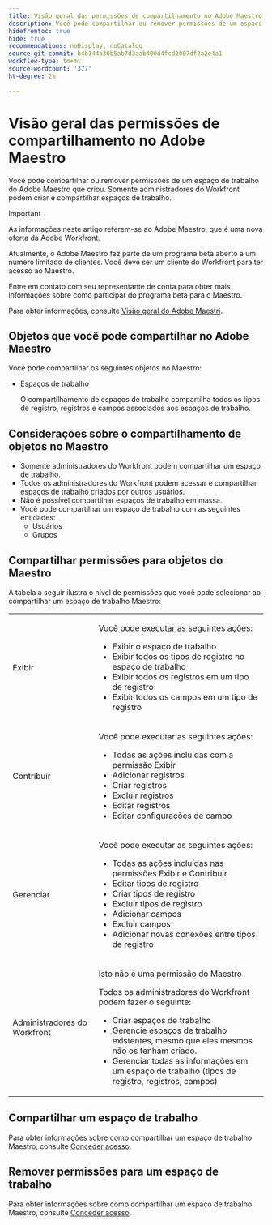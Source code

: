 ```yaml
---
title: Visão geral das permissões de compartilhamento no Adobe Maestro
description: Você pode compartilhar ou remover permissões de um espaço de trabalho do Adobe Maestro que criou. Somente administradores do Workfront podem criar e compartilhar espaços de trabalho.
hidefromtoc: true
hide: true
recommendations: noDisplay, noCatalog
source-git-commit: b4b144a36b5ab7d3aab400d4fcd2007df2a2e4a1
workflow-type: tm+mt
source-wordcount: '377'
ht-degree: 2%

---
```


<!--update the metadata with real things when making this public; also update the description with something like this: Not all users in the organization have the same access and permissions to use Adobe Maestro. This article describes the levels of access that users could have to Adobe Maestro. -->

<!--over time, this article should look like this one does: https://experienceleague.adobe.com/docs/workfront/using/basics/grant-request-object-permissions/sharing-permissions-on-objects-overview.html?lang=en-->

# Visão geral das permissões de compartilhamento no Adobe Maestro

Você pode compartilhar ou remover permissões de um espaço de trabalho do Adobe Maestro que criou. Somente administradores do Workfront podem criar e compartilhar espaços de trabalho.

>[!IMPORTANT]
>
>As informações neste artigo referem-se ao Adobe Maestro, que é uma nova oferta da Adobe Workfront.
>
>Atualmente, o Adobe Maestro faz parte de um programa beta aberto a um número limitado de clientes. Você deve ser um cliente do Workfront para ter acesso ao Maestro.
>
>Entre em contato com seu representante de conta para obter mais informações sobre como participar do programa beta para o Maestro.
>
>Para obter informações, consulte [Visão geral do Adobe Maestri](../maestro-overview.md).

## Objetos que você pode compartilhar no Adobe Maestro

Você pode compartilhar os seguintes objetos no Maestro:

* Espaços de trabalho

  O compartilhamento de espaços de trabalho compartilha todos os tipos de registro, registros e campos associados aos espaços de trabalho.

## Considerações sobre o compartilhamento de objetos no Maestro

* Somente administradores do Workfront podem compartilhar um espaço de trabalho.
* Todos os administradores do Workfront podem acessar e compartilhar espaços de trabalho criados por outros usuários.
* Não é possível compartilhar espaços de trabalho em massa.
* Você pode compartilhar um espaço de trabalho com as seguintes entidades:
   * Usuários
   * Grupos

## Compartilhar permissões para objetos do Maestro

A tabela a seguir ilustra o nível de permissões que você pode selecionar ao compartilhar um espaço de trabalho Maestro:

<table style="table-layout:auto"> 
 <col> 
 <col> 
 <tbody> 
  <tr> 
   <td role="rowheader">Exibir</td> 
   <td> <p>Você pode executar as seguintes ações:</p> 
    <ul> 
     <li>Exibir o espaço de trabalho</li> 
     <li>Exibir todos os tipos de registro no espaço de trabalho</li> 
     <li>Exibir todos os registros em um tipo de registro</li> 
     <li>Exibir todos os campos em um tipo de registro</li> 
    </ul> </td> 
  </tr> 
  <tr> 
   <td role="rowheader">Contribuir</td> 
   <td> <p>Você pode executar as seguintes ações:</p> 
    <ul> 
     <li>Todas as ações incluídas com a permissão Exibir</li> 
     <li>Adicionar registros</li>
     <li>Criar registros</li> 
     <li>Excluir registros</li>  
     <li>Editar registros</li>
     <li>Editar configurações de campo</li>
     </ul> </td> 
  </tr> 
  <tr> 
   <td role="rowheader">Gerenciar</td> 
   <td> <p>Você pode executar as seguintes ações:</p> 
    <ul> 
     <li>Todas as ações incluídas nas permissões Exibir e Contribuir</li> 
     <li>Editar tipos de registro</li> 
     <li>Criar tipos de registro</li> 
     <li>Excluir tipos de registro</li> 
     <li>Adicionar campos</li> 
     <li>Excluir campos</li> 
     <li>Adicionar novas conexões entre tipos de registro</li> 
     </ul> </td> 
  </tr> 
  <tr> 
   <td role="rowheader">Administradores do Workfront</td> 
   <td> <p>Isto não é uma permissão do Maestro</p>
   <p> Todos os administradores do Workfront podem fazer o seguinte: </p>
   <ul><li>Criar espaços de trabalho</li>
    <li> Gerencie espaços de trabalho existentes, mesmo que eles mesmos não os tenham criado. </li> 
    <li>Gerenciar todas as informações em um espaço de trabalho (tipos de registro, registros, campos)
    </td> 
  </tr> 
 </tbody> 
</table>

## Compartilhar um espaço de trabalho

Para obter informações sobre como compartilhar um espaço de trabalho Maestro, consulte [Conceder acesso](../access/grant-access.md).

## Remover permissões para um espaço de trabalho

Para obter informações sobre como compartilhar um espaço de trabalho Maestro, consulte [Conceder acesso](../access/grant-access.md).

<!--This is currently not possible: ## Request permissions to objects -->



